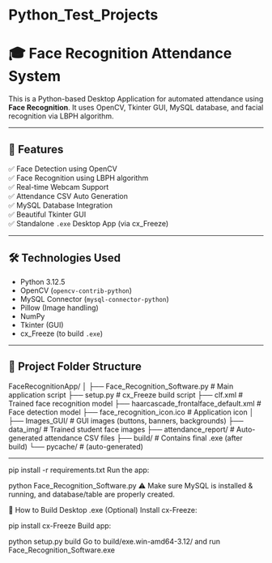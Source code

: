 # Python_Test_Projects
# 🎓 Face Recognition Attendance System

This is a Python-based Desktop Application for automated attendance using **Face Recognition**. It uses OpenCV, Tkinter GUI, MySQL database, and facial recognition via LBPH algorithm.

---

## 📸 Features

✅ Face Detection using OpenCV  
✅ Face Recognition using LBPH algorithm  
✅ Real-time Webcam Support  
✅ Attendance CSV Auto Generation  
✅ MySQL Database Integration  
✅ Beautiful Tkinter GUI  
✅ Standalone `.exe` Desktop App (via cx_Freeze)

---

## 🛠️ Technologies Used

- Python 3.12.5
- OpenCV (`opencv-contrib-python`)
- MySQL Connector (`mysql-connector-python`)
- Pillow (Image handling)
- NumPy
- Tkinter (GUI)
- cx_Freeze (to build `.exe`)

---

## 📁 Project Folder Structure

FaceRecognitionApp/
│
├── Face_Recognition_Software.py # Main application script
├── setup.py # cx_Freeze build script
├── clf.xml # Trained face recognition model
├── haarcascade_frontalface_default.xml # Face detection model
├── face_recognition_icon.ico # Application icon
│
├── Images_GUI/ # GUI images (buttons, banners, backgrounds)
├── data_img/ # Trained student face images
├── attendance_report/ # Auto-generated attendance CSV files
├── build/ # Contains final .exe (after build)
└── pycache/ # (auto-generated)


---

pip install -r requirements.txt
Run the app:


python Face_Recognition_Software.py
⚠️ Make sure MySQL is installed & running, and database/table are properly created.

🧊 How to Build Desktop .exe (Optional)
Install cx-Freeze:

pip install cx-Freeze
Build app:

python setup.py build
Go to build/exe.win-amd64-3.12/ and run Face_Recognition_Software.exe


